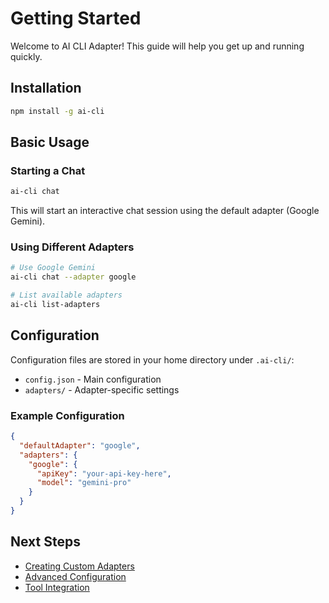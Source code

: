 # Getting Started

Welcome to AI CLI Adapter! This guide will help you get up and running quickly.

## Installation

```bash
npm install -g ai-cli
```

## Basic Usage

### Starting a Chat

```bash
ai-cli chat
```

This will start an interactive chat session using the default adapter (Google Gemini).

### Using Different Adapters

```bash
# Use Google Gemini
ai-cli chat --adapter google

# List available adapters
ai-cli list-adapters
```

## Configuration

Configuration files are stored in your home directory under `.ai-cli/`:

- `config.json` - Main configuration
- `adapters/` - Adapter-specific settings

### Example Configuration

```json
{
  "defaultAdapter": "google",
  "adapters": {
    "google": {
      "apiKey": "your-api-key-here",
      "model": "gemini-pro"
    }
  }
}
```

## Next Steps

- [Creating Custom Adapters](./creating-adapters.md)
- [Advanced Configuration](./configuration.md)
- [Tool Integration](./tools.md)
